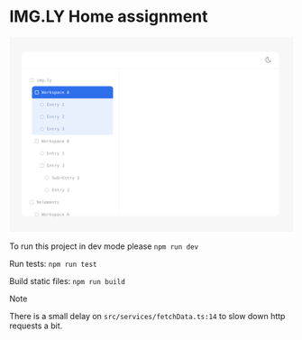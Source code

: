 # IMG.LY Home assignment

![screenshot](screenshot.png)

To run this project in dev mode please ```npm run dev```

Run tests: ```npm run test```

Build static files: ```npm run build```

> [!NOTE]  
> There is a small delay on ```src/services/fetchData.ts:14``` to slow down http requests a bit.